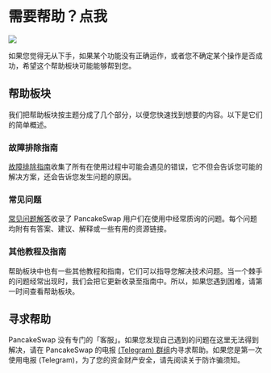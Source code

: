 # 需要帮助？点我

![](https://gblobscdn.gitbook.com/assets%2F-MHREX7DHcljbY5IkjgJ%2F-Mb9Zry-ZB3tPvT1CIzP%2F-Mb9nWQCJARFEUg4XCvr%2Fdocs%20masthead%20\(10\).png?alt=media\&token=3f948fee-7dc6-4a3b-9d8b-4357ef4d83c3)

如果您觉得无从下手，如果某个功能没有正确运作，或者您不确定某个操作是否成功，希望这个帮助板块可能能够帮到您。

## 帮助板块

我们把帮助板块按主题分成了几个部分，以便您快速找到想要的内容。以下是它们的简单概述。

### 故障排除指南

[故障排除指南](./#cuo-wu-pai-chu-zhi-nan)收集了所有在使用过程中可能会遇见的错误，它不但会告诉您可能的解决方案，还会告诉您发生问题的原因。

### 常见问题

[常见问题解答](faq.md)收录了 PancakeSwap 用户们在使用中经常质询的问题。每个问题均附有有答案、建议、解释或一些有用的资源链接。

### 其他教程及指南

帮助板块中也有一些其他教程和指南，它们可以指导您解决技术问题。当一个棘手的问题经常出现时，我们会把它更新收录至指南中。所以，如果您遇到困难，请第一时间查看帮助板块。

## 寻求帮助

PancakeSwap 没有专门的「客服」。如果您发现自己遇到的问题在这里无法得到解决，请在 PancakeSwap 的电报 [(Telegram) 群组](https://t.me/PancakeSwap\_CN)内寻求帮助。如果您是第一次使用电报 (Telegram)，为了您的资金财产安全，请先阅读关于防诈骗须知。
